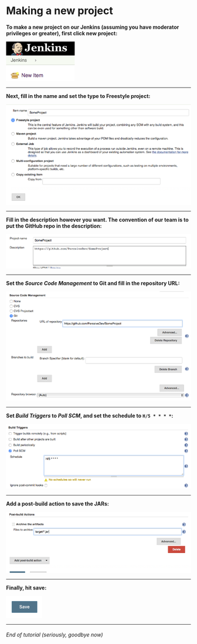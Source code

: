 # Making a new project
**To make a new project on our Jenkins (assuming you have moderator privileges or greater), first click new project:**

![Step 1](https://github.com/PerceiveDev/PerceiveResources/raw/master/jenkins/new-project/step1.png)

<hr/>

**Next, fill in the name and set the type to Freestyle project:**

![Step 2](https://github.com/PerceiveDev/PerceiveResources/raw/master/jenkins/new-project/step2.png)

<hr/>

**Fill in the description however you want. The convention of our team is to put the GitHub repo in the description:**

![Step 3](https://github.com/PerceiveDev/PerceiveResources/raw/master/jenkins/new-project/step3.png)

<hr/>

**Set the *Source Code Management* to Git and fill in the repository URL:**

![Step 4](https://github.com/PerceiveDev/PerceiveResources/raw/master/jenkins/new-project/step4.png)

<hr/>

**Set *Build Triggers* to *Poll SCM*, and set the schedule to `H/5 * * * *`:**

![Step 5](https://github.com/PerceiveDev/PerceiveResources/raw/master/jenkins/new-project/step5.png)

<hr/>

**Add a post-build action to save the JARs:**

![Step 6](https://github.com/PerceiveDev/PerceiveResources/raw/master/jenkins/new-project/step6.png)

<hr/>

**Finally, hit save:**

![Step 7](https://github.com/PerceiveDev/PerceiveResources/raw/master/jenkins/new-project/step7.png)

<hr/>

###### End of tutorial (seriously, goodbye now)

